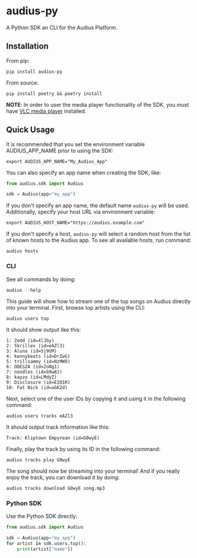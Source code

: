 # audius-py

A Python SDK an CLI for the Audius Platform.

## Installation

From pip:

```shell
pip install audius-py
```

From source:

```shell
pip install poetry && poetry install
```

**NOTE**: In order to user the media player functionality of the SDK, you must have [VLC media player](https://www.videolan.org/vlc/) installed.

## Quick Usage

It is recommended that you set the environment variable AUDIUS_APP_NAME prior to using the SDK:

```shell
export AUDIUS_APP_NAME="My_Audius_App"
```

You can also specify an app name when creating the SDK, like:

```python
from audius.sdk import Audius

sdk = Audius(app="my_app")
```

If you don't specify an app name, the default name `audius-py` will be used.
Additionally, specify your host URL via environment variable:

```shell
export AUDIUS_HOST_NAME="https://audius.example.com"
```

If you don't specify a host, `audius-py` will select a random host from the list of known hosts to the Audius app.
To see all available hosts, run command:

```shell
audius hosts
```

### CLI

See all commands by doing:

```shell
audius --help
```

This guide will show how to stream one of the top songs on Audius directly into your terminal.
First, browse top artists using the CLI:

```shell
audius users top
```

It should show output like this:

```shell
1: Zedd (id=XlJby)
2: Skrillex (id=eAZl3)
3: Aluna (id=5j9VM)
4: kennybeats (id=DrZwG)
5: trillsammy (id=NzMW8)
6: ODESZA (id=2oNg1)
7: noodles (id=b9w8J)
8: kayzo (id=LMdyZ)
9: Disclosure (id=E2O1R)
10: Fat Nick (id=oGKZd)
```

Next, select one of the user IDs by copying it and using it in the following command:

```shell
audius users tracks eAZl3
```

It should output track information like this:

```shell
Track: Kliptown Empyrean (id=G0wyE)
```

Finally, play the track by using its ID in the following command:

```shell
audius tracks play G0wyE
```

The song should now be streaming into your terminal!
And if you really enjoy the track, you can download it by doing:

```shell
audius tracks download G0wyE song.mp3
```

### Python SDK

Use the Python SDK directly:

```python
from audius.sdk import Audius

sdk = Audius(app="my_app")
for artist in sdk.users.top():
    print(artist["name"])
```
